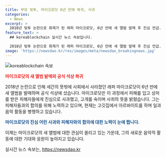 ```yaml
---
title: 부모 빚투, 마이크로닷 6년 만에 복귀, 사과
categories:
  - News
excerpt: >
  2018년 빚투 논란으로 화제가 된 래퍼 마이크로닷, 6년 만에 새 앨범 발매 후 진심 언급. 피해자들에게 사죄하며 삶의 소중함을 다시 깨닫고 노력 중임을 전함. 피해자와의 합의 노력 중이며, 고깃집에서 아르바이트 중인 상황 고백. 새 앨범에 대한 열정과 응원 요청.
feature_text: >
  ## koreablockchain 실시간 뉴스 속보입니다.

  2018년 빚투 논란으로 화제가 된 래퍼 마이크로닷, 6년 만에 새 앨범 발매 후 진심 언급. 피해자들에게 사죄하며 삶의 소중함을 다시 깨닫고 노력 중임을 전함. 피해자와의 합의 노력 중이며, 고깃집에서 아르바이트 중인 상황 고백. 새 앨범에 대한 열정과 응원 요청.
image: 'https://newsdao.kr/res/images/meta/newsdao_breakingnews.jpg'
---
```


<p><img src="https://newsdao.kr/res/images/meta/newsdao_breakingnews.jpg" alt="koreablockchain 속보" /></p>

<p><b><span style="color: #ee2323;">마이크로닷의 새 앨범 발매와 공식 석상 복귀</span></b></p>

<p>2018년 논란으로 인해 세간의 뜻밖에 사회에서 사라졌던 래퍼 마이크로닷이 6년 만에 새 앨범을 발매하며 공식 석상에 섰습니다. 마이크로닷은 이 과정에서 피해를 입고 상처를 받은 피해자들에게 진심으로 사과했고, 고개를 숙이며 사죄의 뜻을 밝혔습니다. 그는 피해자들과의 합의를 위해 노력하고 있으며, 현재는 고깃집에서 아르바이트를 하며 일과 음악 활동을 병행하고 있습니다.</p>

<p data-ke-size="size16"></p>

<p><b><span style="color: #1a5490;">마이크로닷의 진심 어린 사과와 피해자와의 합의에 대한 노력이 눈에 띕니다.</span></b></p>

<p data-ke-size="size16"></p>

<p>이제는 마이크로닷의 새 앨범에 대한 관심이 쏠리고 있는 가운데, 그의 새로운 음악적 활동에 대한 기대와 응원이 높아지고 있습니다.</p>
실시간 뉴스 속보는, <a href="https://newsdao.kr" rel="dofollow">https://newsdao.kr</a>



